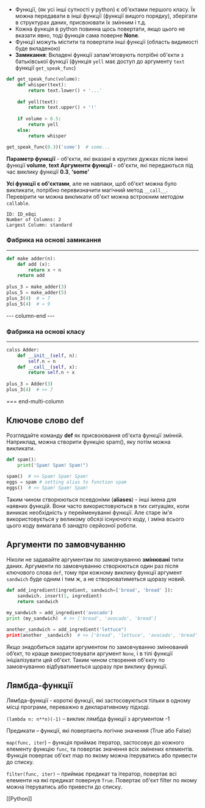 - Функції, (як усі інші сутності у python) є об'єктами першого класу. Їх можна передавати в інші функції (функції вищого порядку), зберігати в структурах даних, присвоювати їх змінним і т.д.
- Кожна функція в python повинна щось повертати, якщо цього не вказати явно, тоді функція сама поверне **None**.
- Функції можуть містити та повертати інші функції (область видимості буде вкладеною)
- **Замикання**: Вкладені функції запам'ятовують потрібні об'єкти з батьківської функції (функція `yell` має доступ до аргументу `text` функції `get_speak_func`)
```python
def get_speak_func(volume):
	def whisper(text):
		return text.lower() + '...'
		
	def yell(text):
		return text.upper() + '!'
		
	if volume > 0.5:
		return yell
	else:
		return whisper

get_speak_func(0.3)('some')  # some...

```
**Параметр функції** - об'єкти, які вказані в круглих дужках після імені функції **volume**, **text**
**Аргументи функції** - об'єкти, які передаються під час виклику функції **0.3**, **‘some’**

**Усі функції є об'єктами**, але не навпаки, щоб об'єкт можна було викликати, потрібно перевизначити магічний метод `__call__`. Перевірити чи можна викликати об'єкт можна встроєним методом `callable`.
```start-multi-column
ID: ID_e8qi
Number of Columns: 2
Largest Column: standard
```
### Фабрика на основі замикання
---
```python
def make adder(n):
	def add (x):
		return x + n
	return add
	
plus_3 = make_adder(3)
plus_5 = make_adder(5)
plus_3(4)  # » 7
plus_5(4)  # » 9

```

--- column-end ---
### Фабрика на основі класу
---
```python
calss Adder:
	def __init__(self, n):
		self.n = n
	def __call__(self, x):
		return self.n + x
		
plus_3 = Adder(3)
plus_3(4)  # >> 7
```

=== end-multi-column
## Ключове слово def
Розглядайте команду **def** як присвоювання об'єкта функції змінній. Наприклад, можна створити функцію spam(), яку потім можна викликати.
```python
def spam():
	print('Spam! Spam! Spam!")
	
spam()  # >> Spam! Spam! Spam!
eggs = spam # setting alias to function spam
eggs()  # >> Spam! Spam! Spam!
```
Таким чином створюються псевдоніми (**aliases**) - інші імена для наявних функцій. Вони часто використовуються в тих ситуаціях, коли виникає необхідність у перейменуванні функції. Але старе ім'я використовується у великому обсязі існуючого коду, і зміна всього цього коду вимагала б занадто серйозної роботи.

## Аргументи по замовчуванню
Ніколи не задавайте аргументам по замовчуванню **змінювані** типи даних. Аргументи по замовчуванню створюються один раз після ключового слова `def`, тому при кожному виклику функції аргумент `sandwich` буде одним і тим ж, а не створюватиметься щоразу новий.
```python
def add_ingredient(ingredient, sandwich=['bread', 'bread' ]):
	sandwich. insert(1, ingredient)
	return sandwich
	
my_sandwich = add_ingredient('avocado')
print (my_sandwich)  # >> ['bread', 'avocado', 'bread']

another_sandwich = add_ingredient('lettuce")
print(another _sandwich)  # >> ['bread', 'lettuce', 'avocado', 'bread' ]
```
Якщо знадобиться задати аргументом по замовчуванню змінюваний об’єкт, то краще використовувати аргумент `None`, і в тілі функції ініціалізувати цей об'єкт. Таким чином створення об'єкту по замовчуванню відбуватиметься щоразу при виклику функції.

## Лямбда-функції
Лямбда-функції - короткі функції, які застосовуються тільки в одному місці програми, переважно в декларативному підході.

`(lambda n: n**n)(-1)` – виклик лямбда функції з аргументом -1

Предикати – функції, які повертають логічне значення (True або False)

`map(func, iter`) – функція приймає ітератор, застосовує до кожного елементу функцію `func`, та повертає значення всіх змінених елементів. Функція повертає об'єкт map по якому можна ітеруватись або привести до списку.

`filter(func, iter)` – приймає предикат та ітератор, повертає всі елементи на які предикат повернув `True`. Повертає об'єкт filter по якому можна ітеруватись або привести до списку.

[[Python]]